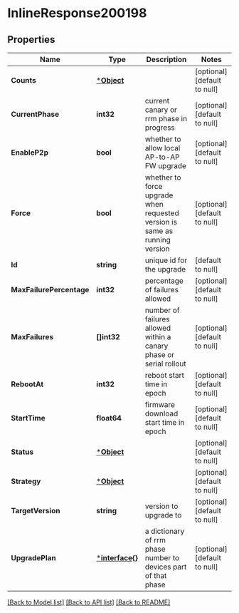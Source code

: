# InlineResponse200198

## Properties
Name | Type | Description | Notes
------------ | ------------- | ------------- | -------------
**Counts** | [***Object**](.md) |  | [optional] [default to null]
**CurrentPhase** | **int32** | current canary or rrm phase in progress | [optional] [default to null]
**EnableP2p** | **bool** | whether to allow local AP-to-AP FW upgrade | [optional] [default to null]
**Force** | **bool** | whether to force upgrade when requested version is same as running version | [optional] [default to null]
**Id** | **string** | unique id for the upgrade | [default to null]
**MaxFailurePercentage** | **int32** | percentage of failures allowed | [optional] [default to null]
**MaxFailures** | **[]int32** | number of failures allowed within a canary phase or serial rollout | [optional] [default to null]
**RebootAt** | **int32** | reboot start time in epoch | [optional] [default to null]
**StartTime** | **float64** | firmware download start time in epoch | [optional] [default to null]
**Status** | [***Object**](.md) |  | [optional] [default to null]
**Strategy** | [***Object**](.md) |  | [optional] [default to null]
**TargetVersion** | **string** | version to upgrade to | [optional] [default to null]
**UpgradePlan** | [***interface{}**](interface{}.md) | a dictionary of rrm phase number to devices part of that phase | [optional] [default to null]

[[Back to Model list]](../README.md#documentation-for-models) [[Back to API list]](../README.md#documentation-for-api-endpoints) [[Back to README]](../README.md)

